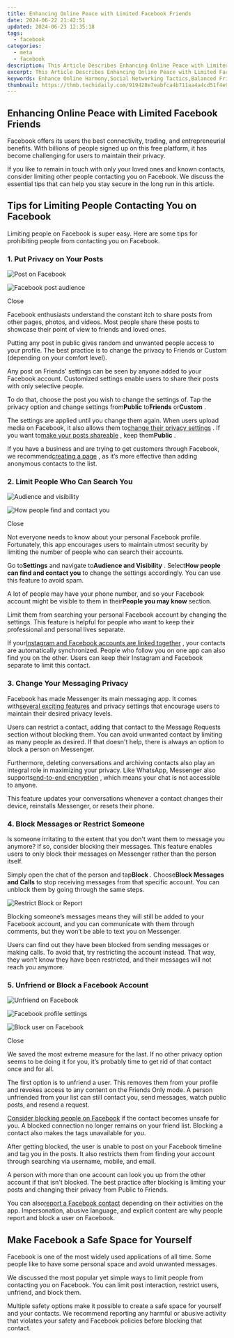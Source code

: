 ```yaml
---
title: Enhancing Online Peace with Limited Facebook Friends
date: 2024-06-22 21:42:51
updated: 2024-06-23 12:35:18
tags:
  - facebook
categories:
  - meta
  - facebook
description: This Article Describes Enhancing Online Peace with Limited Facebook Friends
excerpt: This Article Describes Enhancing Online Peace with Limited Facebook Friends
keywords: Enhance Online Harmony,Social Networking Tactics,Balanced Friend Connections,Digital Peacebuilding,Smart FB Relationship,Online Peace Strategies,Controlled Facebook Networks
thumbnail: https://thmb.techidaily.com/919428e7eabfca4b711aa4a4cd51f4e93cb7908e27ba9c3d55f238a99b357fbb.jpg
---
```


## Enhancing Online Peace with Limited Facebook Friends

 Facebook offers its users the best connectivity, trading, and entrepreneurial benefits. With billions of people signed up on this free platform, it has become challenging for users to maintain their privacy.

 If you like to remain in touch with only your loved ones and known contacts, consider limiting other people contacting you on Facebook. We discuss the essential tips that can help you stay secure in the long run in this article.

## Tips for Limiting People Contacting You on Facebook

 Limiting people on Facebook is super easy. Here are some tips for prohibiting people from contacting you on Facebook.

### 1\. Put Privacy on Your Posts

![Post on Facebook](https://static1.makeuseofimages.com/wordpress/wp-content/uploads/2022/07/Post-on-Facebook.jpg)

![Facebook post audience](https://static1.makeuseofimages.com/wordpress/wp-content/uploads/2022/07/Facebook-post-audience.jpg)

Close

 Facebook enthusiasts understand the constant itch to share posts from other pages, photos, and videos. Most people share these posts to showcase their point of view to friends and loved ones.

 Putting any post in public gives random and unwanted people access to your profile. The best practice is to change the privacy to Friends or Custom (depending on your comfort level).

 Any post on Friends' settings can be seen by anyone added to your Facebook account. Customized settings enable users to share their posts with only selective people.

 To do that, choose the post you wish to change the settings of. Tap the privacy option and change settings from**Public** to**Friends** or**Custom** .

 The settings are applied until you change them again. When users upload media on Facebook, it also allows them to[change their privacy settings](https://www.makeuseof.com/how-to-make-photos-private-on-facebook/) . If you want to[make your posts shareable](https://www.makeuseof.com/how-to-make-facebook-post-shareable/) , keep them**Public** .

 If you have a business and are trying to get customers through Facebook, we recommend[creating a page](https://www.makeuseof.com/tag/how-to-create-a-facebook-business-page/) , as it’s more effective than adding anonymous contacts to the list.

### 2\. Limit People Who Can Search You

![Audience and visibility](https://static1.makeuseofimages.com/wordpress/wp-content/uploads/2022/07/Audience-and-visibility.jpg)

![How people find and contact you](https://static1.makeuseofimages.com/wordpress/wp-content/uploads/2022/07/How-people-find-and-contact-you.jpg)

Close

 Not everyone needs to know about your personal Facebook profile. Fortunately, this app encourages users to maintain utmost security by limiting the number of people who can search their accounts.

 Go to**Settings** and navigate to**Audience and Visibility** . Select**How people can find and contact you** to change the settings accordingly. You can use this feature to avoid spam.

 A lot of people may have your phone number, and so your Facebook account might be visible to them in their**People you may know** section.

 Limit them from searching your personal Facebook account by changing the settings. This feature is helpful for people who want to keep their professional and personal lives separate.

 If your[Instagram and Facebook accounts are linked together](https://www.makeuseof.com/link-unlink-instagram-to-facebook/) , your contacts are automatically synchronized. People who follow you on one app can also find you on the other. Users can keep their Instagram and Facebook separate to limit this contact.

### 3\. Change Your Messaging Privacy

 Facebook has made Messenger its main messaging app. It comes with[several exciting features](https://www.makeuseof.com/tag/21-hidden-facebook-messenger-tricks-need-try-right-now/) and privacy settings that encourage users to maintain their desired privacy levels.

 Users can restrict a contact, adding that contact to the Message Requests section without blocking them. You can avoid unwanted contact by limiting as many people as desired. If that doesn't help, there is always an option to block a person on Messenger.

 Furthermore, deleting conversations and archiving contacts also play an integral role in maximizing your privacy. Like WhatsApp, Messenger also supports[end-to-end encryption](https://www.makeuseof.com/enable-encryption-facebook-messenger/) , which means your chat is not accessible to anyone.

 This feature updates your conversations whenever a contact changes their device, reinstalls Messenger, or resets their phone.

### 4\. Block Messages or Restrict Someone

 Is someone irritating to the extent that you don't want them to message you anymore? If so, consider blocking their messages. This feature enables users to only block their messages on Messenger rather than the person itself.

 Simply open the chat of the person and tap**Block** . Choose**Block Messages and Calls** to stop receiving messages from that specific account. You can unblock them by going through the same steps.

![Restrict Block or Report](https://static1.makeuseofimages.com/wordpress/wp-content/uploads/2022/07/Restrict-Block-or-Report.jpg)

 Blocking someone’s messages means they will still be added to your Facebook account, and you can communicate with them through comments, but they won’t be able to text you on Messenger.

 Users can find out they have been blocked from sending messages or making calls. To avoid that, try restricting the account instead. That way, they won’t know they have been restricted, and their messages will not reach you anymore.

### 5\. Unfriend or Block a Facebook Account

![Unfriend on Facebook](https://static1.makeuseofimages.com/wordpress/wp-content/uploads/2022/07/Unfriend-on-Facebook.jpg)

![Facebook profile settings](https://static1.makeuseofimages.com/wordpress/wp-content/uploads/2022/07/Facebook-profile-settings.jpg)

![Block user on Facebook](https://static1.makeuseofimages.com/wordpress/wp-content/uploads/2022/07/Block-user-on-Facebook.jpg)

Close

 We saved the most extreme measure for the last. If no other privacy option seems to be doing it for you, it’s probably time to get rid of that contact once and for all.

 The first option is to unfriend a user. This removes them from your profile and revokes access to any content on the Friends Only mode. A person unfriended from your list can still contact you, send messages, watch public posts, and resend a request.

[Consider blocking people on Facebook](https://www.makeuseof.com/how-to-block-facebook/) if the contact becomes unsafe for you. A blocked connection no longer remains on your friend list. Blocking a contact also makes the tags unavailable for you.

 After getting blocked, the user is unable to post on your Facebook timeline and tag you in the posts. It also restricts them from finding your account through searching via username, mobile, and email.

 A person with more than one account can look you up from the other account if that isn't blocked. The best practice after blocking is limiting your posts and changing their privacy from Public to Friends.

 You can also[report a Facebook contact](https://www.makeuseof.com/report-content-spam-facebook/) depending on their activities on the app. Impersonation, abusive language, and explicit content are why people report and block a user on Facebook.

## Make Facebook a Safe Space for Yourself

 Facebook is one of the most widely used applications of all time. Some people like to have some personal space and avoid unwanted messages.

 We discussed the most popular yet simple ways to limit people from contacting you on Facebook. You can limit post interaction, restrict users, unfriend, and block them.

 Multiple safety options make it possible to create a safe space for yourself and your contacts. We recommend reporting any harmful or abusive activity that violates your safety and Facebook policies before blocking that contact.


<ins class="adsbygoogle"
     style="display:block"
     data-ad-format="autorelaxed"
     data-ad-client="ca-pub-7571918770474297"
     data-ad-slot="1223367746"></ins>



<ins class="adsbygoogle"
     style="display:block"
     data-ad-client="ca-pub-7571918770474297"
     data-ad-slot="8358498916"
     data-ad-format="auto"
     data-full-width-responsive="true"></ins>
